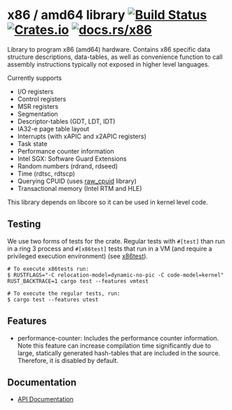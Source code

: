 # x86 / amd64 library [![Build Status](https://travis-ci.org/gz/rust-x86.svg)](https://travis-ci.org/gz/rust-x86) [![Crates.io](https://img.shields.io/crates/v/x86.svg)](https://crates.io/crates/x86) [![docs.rs/x86](https://docs.rs/x86/badge.svg)](https://docs.rs/crate/x86/)


Library to program x86 (amd64) hardware. Contains x86 specific data structure descriptions, data-tables, as well as convenience function to call assembly instructions typically not exposed in higher level languages.

Currently supports
  * I/O registers
  * Control registers
  * MSR registers
  * Segmentation
  * Descriptor-tables (GDT, LDT, IDT)
  * IA32-e page table layout
  * Interrupts (with xAPIC and x2APIC registers)
  * Task state
  * Performance counter information
  * Intel SGX: Software Guard Extensions
  * Random numbers (rdrand, rdseed)
  * Time (rdtsc, rdtscp)
  * Querying CPUID (uses [raw_cpuid](https://github.com/gz/rust-cpuid) library)
  * Transactional memory (Intel RTM and HLE)

This library depends on libcore so it can be used in kernel level code.

## Testing

We use two forms of tests for the crate. Regular tests with `#[test]` than run in a ring 3 process
and `#[x86test]` tests that run in a VM (and require a privileged execution environment) (see [x86test](https://github.com/gz/rust-x86/tree/master/x86test)).

```
# To execute x86tests run:
$ RUSTFLAGS="-C relocation-model=dynamic-no-pic -C code-model=kernel" RUST_BACKTRACE=1 cargo test --features vmtest

# To execute the regular tests, run:
$ cargo test --features utest
```
## Features

  * performance-counter: Includes the performance counter information. Note this feature
    can increase compilation time significantly due to large, statically generated hash-tables
    that are included in the source. Therefore, it is disabled by default.

## Documentation
 * [API Documentation](https://docs.rs/crate/x86/)
